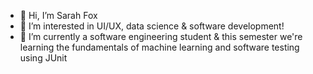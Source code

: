 - 👋 Hi, I’m Sarah Fox
- 👀 I’m interested in UI/UX, data science & software development!
- 🌱 I’m currently a software engineering student & this semester we're learning the fundamentals of machine learning and software testing using JUnit

<!---
foxster14/foxster14 is a ✨ special ✨ repository because its `README.md` (this file) appears on your GitHub profile.
You can click the Preview link to take a look at your changes. 💞️📫
--->
